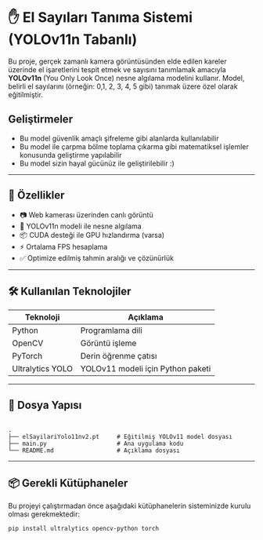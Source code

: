 # ✋ El Sayıları Tanıma Sistemi (YOLOv11n Tabanlı)

Bu proje, gerçek zamanlı kamera görüntüsünden elde edilen kareler üzerinde el işaretlerini tespit etmek ve sayısını tanımlamak amacıyla **YOLOv11n** (You Only Look Once) nesne algılama modelini kullanır. Model, belirli el sayılarını (örneğin: 0,1, 2, 3, 4, 5 gibi) tanımak üzere özel olarak eğitilmiştir.

## Geliştirmeler

- Bu model güvenlik amaçlı şifreleme gibi alanlarda kullanılabilir
- Bu model ile çarpma bölme toplama çıkarma gibi matematiksel işlemler konusunda geliştirme yapılabilir
- Bu model sizin hayal gücünüz ile geliştirilebilir :)
---

## 🚀 Özellikler

- 📷 Web kamerası üzerinden canlı görüntü
- 🧠 YOLOv11n modeli ile nesne algılama
- 📦 CUDA desteği ile GPU hızlandırma (varsa)
- ⚡ Ortalama FPS hesaplama
- ✅ Optimize edilmiş tahmin aralığı ve çözünürlük

---

## 🛠️ Kullanılan Teknolojiler

| Teknoloji | Açıklama                          |
|----------|-----------------------------------|
| Python   | Programlama dili                  |
| OpenCV   | Görüntü işleme                    |
| PyTorch  | Derin öğrenme çatısı              |
| Ultralytics YOLO | YOLOv11 modeli için Python paketi |

---

## 📁 Dosya Yapısı

```

.
├── elSayilariYolo11nv2.pt     # Eğitilmiş YOLOv11 model dosyası
├── main.py                    # Ana uygulama kodu
└── README.md                  # Açıklama dosyası

```
---
## 📦 Gerekli Kütüphaneler

Bu projeyi çalıştırmadan önce aşağıdaki kütüphanelerin sisteminizde kurulu olması gerekmektedir:

```bash
pip install ultralytics opencv-python torch
